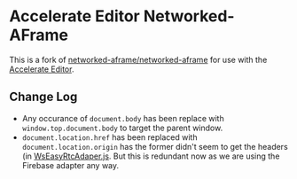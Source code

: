 # Accelerate Editor Networked-AFrame

This is a fork of [networked-aframe/networked-aframe](https://github.com/networked-aframe/networked-aframe) for use with the [Accelerate Editor](https://accelerate-editor.web.app/).

## Change Log

- Any occurance of `document.body` has been replace with `window.top.document.body` to target the parent window.
- `document.location.href` has been replaced with `document.location.origin` has the former didn't seem to get the headers (in [WsEasyRtcAdaper.js](https://github.com/joshmurr/networked-aframe/blob/master/src/adapters/WsEasyRtcAdapter.js#L58). But this is redundant now as we are using the Firebase adapter any way.
